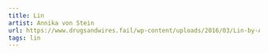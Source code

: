 ```yaml
---
title: Lin
artist: Annika von Stein
url: https://www.drugsandwires.fail/wp-content/uploads/2016/03/Lin-by-Annika.jpg
tags: lin
---
```


